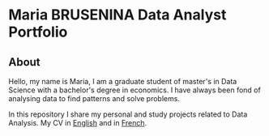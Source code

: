 # Maria BRUSENINA Data Analyst Portfolio
## About
Hello, my name is Maria, I am a graduate student of master's in Data Science with a bachelor's degree in economics. I have always been fond of analysing data to find patterns and solve problems. 

In this repository I share my personal and study projects related to Data Analysis.
My CV in [English](https://github.com/marybrus23/Portfolio/blob/main/Maria%20Brusenina%20CV%20ENG.pdf) and in [French](https://github.com/marybrus23/Portfolio/blob/main/Brusenina%20Maria%20CV%20FR.pdf).  
